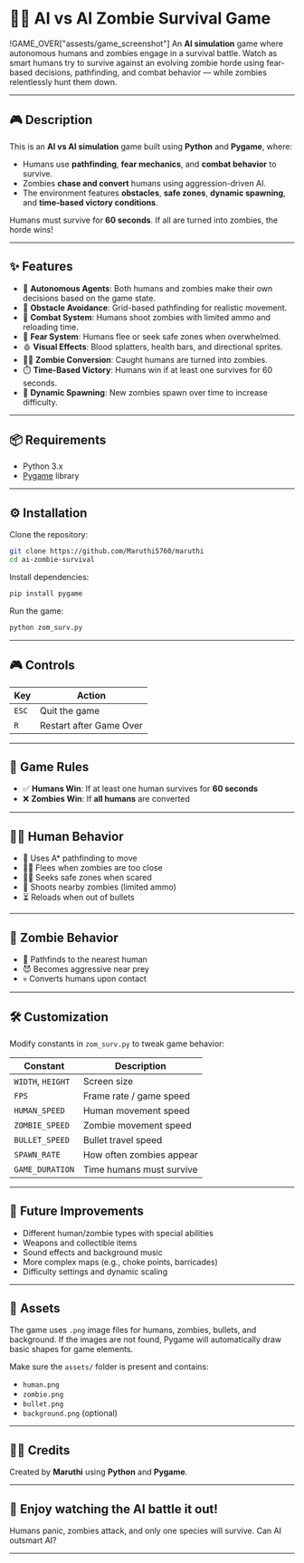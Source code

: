 # 🧟‍♂️ AI vs AI Zombie Survival Game
!GAME_OVER["assests/game_screenshot"]
An **AI simulation** game where autonomous humans and zombies engage in a survival battle. Watch as smart humans try to survive against an evolving zombie horde using fear-based decisions, pathfinding, and combat behavior — while zombies relentlessly hunt them down.

---

## 🎮 Description

This is an **AI vs AI simulation** game built using **Python** and **Pygame**, where:

- Humans use **pathfinding**, **fear mechanics**, and **combat behavior** to survive.
- Zombies **chase and convert** humans using aggression-driven AI.
- The environment features **obstacles**, **safe zones**, **dynamic spawning**, and **time-based victory conditions**.

Humans must survive for **60 seconds**. If all are turned into zombies, the horde wins!

---

## ✨ Features

- 🤖 **Autonomous Agents**: Both humans and zombies make their own decisions based on the game state.
- 🚷 **Obstacle Avoidance**: Grid-based pathfinding for realistic movement.
- 🔫 **Combat System**: Humans shoot zombies with limited ammo and reloading time.
- 🧠 **Fear System**: Humans flee or seek safe zones when overwhelmed.
- 🩸 **Visual Effects**: Blood splatters, health bars, and directional sprites.
- 🧟‍♀️ **Zombie Conversion**: Caught humans are turned into zombies.
- ⏱️ **Time-Based Victory**: Humans win if at least one survives for 60 seconds.
- 🌱 **Dynamic Spawning**: New zombies spawn over time to increase difficulty.

---

## 📦 Requirements

- Python 3.x
- [Pygame](https://www.pygame.org/) library

---

## ⚙️ Installation

Clone the repository:

```bash
git clone https://github.com/Maruthi5760/maruthi
cd ai-zombie-survival
```

Install dependencies:

```bash
pip install pygame
```

Run the game:

```bash
python zom_surv.py
```

---

## 🎮 Controls

| Key | Action                  |
|-----|-------------------------|
| `ESC` | Quit the game         |
| `R`   | Restart after Game Over |

---

## 🧠 Game Rules

- ✅ **Humans Win**: If at least one human survives for **60 seconds**
- ❌ **Zombies Win**: If **all humans** are converted

---

## 🧍‍♂️ Human Behavior

- 🧠 Uses A* pathfinding to move
- 🏃‍♂️ Flees when zombies are too close
- 🧍‍♂️ Seeks safe zones when scared
- 🔫 Shoots nearby zombies (limited ammo)
- ⏳ Reloads when out of bullets

---

## 🧟 Zombie Behavior

- 🧠 Pathfinds to the nearest human
- 😈 Becomes aggressive near prey
- 💀 Converts humans upon contact

---

## 🛠️ Customization

Modify constants in `zom_surv.py` to tweak game behavior:

| Constant        | Description                       |
|----------------|-----------------------------------|
| `WIDTH`, `HEIGHT` | Screen size                   |
| `FPS`             | Frame rate / game speed       |
| `HUMAN_SPEED`     | Human movement speed          |
| `ZOMBIE_SPEED`    | Zombie movement speed         |
| `BULLET_SPEED`    | Bullet travel speed           |
| `SPAWN_RATE`      | How often zombies appear      |
| `GAME_DURATION`   | Time humans must survive      |

---

## 🔮 Future Improvements

- Different human/zombie types with special abilities
- Weapons and collectible items
- Sound effects and background music
- More complex maps (e.g., choke points, barricades)
- Difficulty settings and dynamic scaling

---

## 📁 Assets

The game uses `.png` image files for humans, zombies, bullets, and background. If the images are not found, Pygame will automatically draw basic shapes for game elements.

Make sure the `assets/` folder is present and contains:

- `human.png`
- `zombie.png`
- `bullet.png`
- `background.png` (optional)

---

## 🧑‍💻 Credits

Created by **Maruthi** using **Python** and **Pygame**.

---

## 🧠 Enjoy watching the AI battle it out!
Humans panic, zombies attack, and only one species will survive. Can AI outsmart AI?

---
